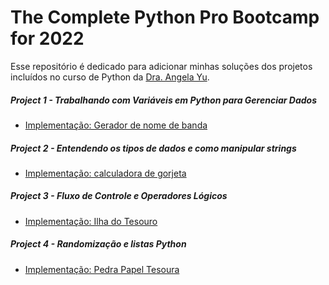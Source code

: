 <h1> The Complete Python Pro Bootcamp for 2022 </h1>

Esse repositório é dedicado para adicionar minhas soluções dos projetos incluídos no curso de Python da [Dra. Angela Yu](https://www.udemy.com/course/100-days-of-code/).

##### Project 1 - Trabalhando com Variáveis ​​em Python para Gerenciar Dados

- [Implementação: Gerador de nome de banda](https://github.com/arlindo10/Python-Projects-/tree/main/Project%2001/Gerador%20de%20nome%20de%20banda)

##### Project 2 -  Entendendo os tipos de dados e como manipular strings

- [Implementação: calculadora de gorjeta](https://github.com/arlindo10/Python-Projects-/tree/main/Project%2002/Calculadora%20de%20Gorjeta)

##### Project 3 - Fluxo de Controle e Operadores Lógicos

- [Implementação: Ilha do Tesouro]()

##### Project 4 - Randomização e listas Python

- [Implementação: Pedra Papel Tesoura]()

